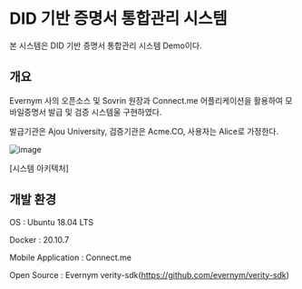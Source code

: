 # DID 기반 증명서 통합관리 시스템
      
본 시스템은 DID 기반 증명서 통합관리 시스템 Demo이다.
 

## 개요
Evernym 사의 오픈소스 및 Sovrin 원장과 Connect.me 어플리케이션을 활용하여 모바일증명서 발급 및 검증 시스템울 구현하였다.

발급기관은 Ajou University, 검증기관은 Acme.CO, 사용자는 Alice로 가정한다.

![image](https://user-images.githubusercontent.com/94879566/204530971-1a85e7df-4d84-45e3-a80d-821d0ba9ab63.png)


[시스템 아키텍처]


## 개발 환경
OS : Ubuntu 18.04 LTS

Docker : 20.10.7

Mobile Application : Connect.me

Open Source : Evernym verity-sdk(https://github.com/evernym/verity-sdk)

